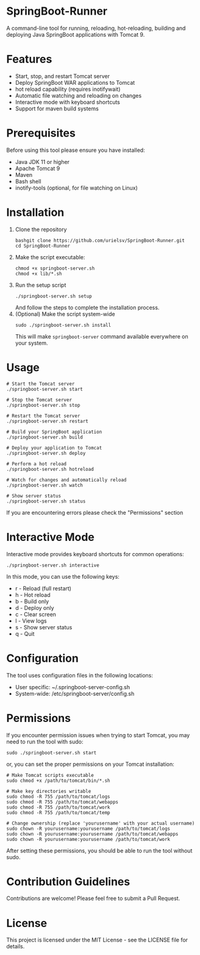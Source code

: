 # SpringBoot-Runner
A command-line tool for running, reloading, hot-reloading, building and deploying Java SpringBoot applications with Tomcat 9.

# Features
- Start, stop, and restart Tomcat server
- Deploy SpringBoot WAR applications to Tomcat
- hot reload capability (requires inotifywait)
- Automatic file watching and reloading on changes
- Interactive mode with keyboard shortcuts
- Support for maven build systems

# Prerequisites
Before using this tool please ensure you have installed:
- Java JDK 11 or higher
- Apache Tomcat 9
- Maven
- Bash shell
- inotify-tools (optional, for file watching on Linux)

# Installation
1. Clone the repository
   ```
   bashgit clone https://github.com/urielsv/SpringBoot-Runner.git
   cd SpringBoot-Runner
   ```
2. Make the script executable:
   ```
   chmod +x springboot-server.sh
   chmod +x lib/*.sh
   ```
3. Run the setup script
      ```
   ./springboot-server.sh setup
   ```
   And follow the steps to complete the installation process.
4. (Optional) Make the script system-wide
   ```
   sudo ./springboot-server.sh install
   ```
   This will make `springboot-server` command available everywhere on your system.

# Usage
```
# Start the Tomcat server
./springboot-server.sh start

# Stop the Tomcat server
./springboot-server.sh stop

# Restart the Tomcat server
./springboot-server.sh restart

# Build your SpringBoot application
./springboot-server.sh build

# Deploy your application to Tomcat
./springboot-server.sh deploy

# Perform a hot reload
./springboot-server.sh hotreload

# Watch for changes and automatically reload
./springboot-server.sh watch

# Show server status
./springboot-server.sh status
```
 If you are encountering errors please check the "Permissions" section

# Interactive Mode
Interactive mode provides keyboard shortcuts for common operations:
```
./springboot-server.sh interactive
```

In this mode, you can use the following keys:

- r - Reload (full restart)
- h - Hot reload
- b - Build only
- d - Deploy only
- c - Clear screen
- l - View logs
- s - Show server status
- q - Quit

# Configuration
The tool uses configuration files in the following locations:
- User specific: ~/.springboot-server-config.sh
- System-wide: /etc/springboot-server/config.sh

# Permissions
If you encounter permission issues when trying to start Tomcat, you may need to run the tool with sudo:
```
sudo ./springboot-server.sh start
```
or, you can set the proper permissions on your Tomcat installation:
```
# Make Tomcat scripts executable
sudo chmod +x /path/to/tomcat/bin/*.sh

# Make key directories writable
sudo chmod -R 755 /path/to/tomcat/logs
sudo chmod -R 755 /path/to/tomcat/webapps
sudo chmod -R 755 /path/to/tomcat/work
sudo chmod -R 755 /path/to/tomcat/temp

# Change ownership (replace 'yourusername' with your actual username)
sudo chown -R yourusername:yourusername /path/to/tomcat/logs
sudo chown -R yourusername:yourusername /path/to/tomcat/webapps
sudo chown -R yourusername:yourusername /path/to/tomcat/work
```
After setting these permissions, you should be able to run the tool without sudo.

# Contribution Guidelines
Contributions are welcome! Please feel free to submit a Pull Request.

# License
This project is licensed under the MIT License - see the LICENSE file for details.
      
